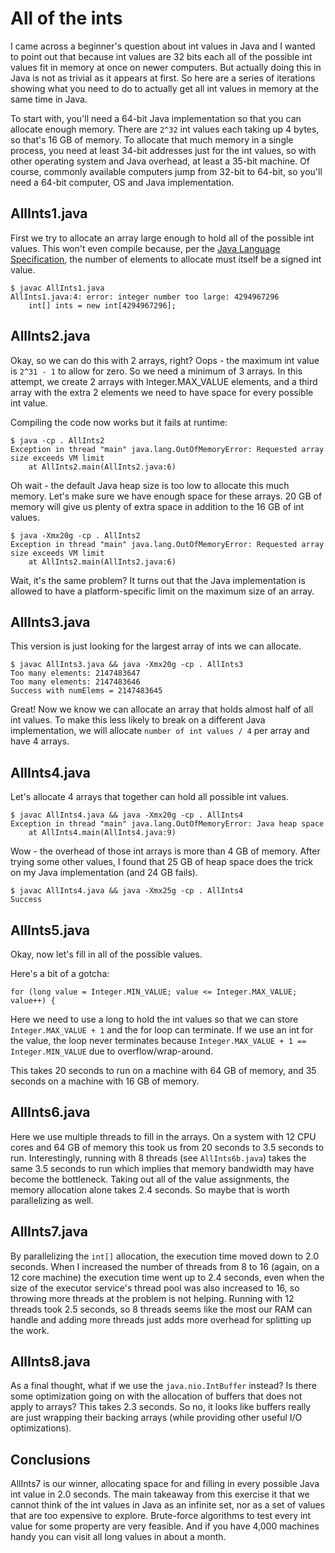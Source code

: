 All of the ints
===============

I came across a beginner's question about int values in Java and I wanted to point out that because int values
are 32 bits each all of the possible int values fit in memory at once on newer computers. But actually doing
this in Java is not as trivial as it appears at first. So here are a series of iterations showing what you
need to do to actually get all int values in memory at the same time in Java.

To start with, you'll need a 64-bit Java implementation so that you can allocate enough memory. There are
`2^32` int values each taking up 4 bytes, so that's 16 GB of memory. To allocate that much memory in a single
process, you need at least 34-bit addresses just for the int values, so with other operating system and Java
overhead, at least a 35-bit machine. Of course, commonly available computers jump from 32-bit to 64-bit, so
you'll need a 64-bit computer, OS and Java implementation.

AllInts1.java
-

First we try to allocate an array large enough to hold all of the possible int values. This won't even compile
because, per the
[Java Language Specification](https://docs.oracle.com/javase/specs/jls/se7/html/jls-15.html#jls-15.10), the
number of elements to allocate must itself be a signed int value.

    $ javac AllInts1.java
    AllInts1.java:4: error: integer number too large: 4294967296
        int[] ints = new int[4294967296];

AllInts2.java
------------------

Okay, so we can do this with 2 arrays, right? Oops - the maximum int value is `2^31 - 1` to allow for zero. So
we need a minimum of 3 arrays. In this attempt, we create 2 arrays with Integer.MAX_VALUE elements, and a
third array with the extra 2 elements we need to have space for every possible int value.

Compiling the code now works but it fails at runtime:

    $ java -cp . AllInts2
    Exception in thread "main" java.lang.OutOfMemoryError: Requested array size exceeds VM limit
	    at AllInts2.main(AllInts2.java:6)

Oh wait - the default Java heap size is too low to allocate this much memory. Let's make sure we have enough
space for these arrays. 20 GB of memory will give us plenty of extra space in addition to the 16 GB of int
values.

    $ java -Xmx20g -cp . AllInts2
    Exception in thread "main" java.lang.OutOfMemoryError: Requested array size exceeds VM limit
	    at AllInts2.main(AllInts2.java:6)

Wait, it's the same problem? It turns out that the Java implementation is allowed to have a platform-specific
limit on the maximum size of an array.

AllInts3.java
-

This version is just looking for the largest array of ints we can allocate.

    $ javac AllInts3.java && java -Xmx20g -cp . AllInts3
    Too many elements: 2147483647
    Too many elements: 2147483646
    Success with numElems = 2147483645

Great! Now we know we can allocate an array that holds almost half of all int values. To make this less likely
to break on a different Java implementation, we will allocate `number of int values / 4` per array and have 4
arrays.

AllInts4.java
-

Let's allocate 4 arrays that together can hold all possible int values.

    $ javac AllInts4.java && java -Xmx20g -cp . AllInts4
    Exception in thread "main" java.lang.OutOfMemoryError: Java heap space
	    at AllInts4.main(AllInts4.java:9)

Wow - the overhead of those int arrays is more than 4 GB of memory. After trying some other values, I found
that 25 GB of heap space does the trick on my Java implementation (and 24 GB fails).

    $ javac AllInts4.java && java -Xmx25g -cp . AllInts4
    Success

AllInts5.java
-

Okay, now let's fill in all of the possible values.

Here's a bit of a gotcha:

    for (long value = Integer.MIN_VALUE; value <= Integer.MAX_VALUE; value++) {

Here we need to use a long to hold the int values so that we can store `Integer.MAX_VALUE + 1` and the for
loop can terminate. If we use an int for the value, the loop never terminates because `Integer.MAX_VALUE + 1
== Integer.MIN_VALUE` due to overflow/wrap-around.

This takes 20 seconds to run on a machine with 64 GB of memory, and 35 seconds on a machine with 16 GB of
memory.

AllInts6.java
-

Here we use multiple threads to fill in the arrays. On a system with 12 CPU cores and 64 GB of memory
this took us from 20 seconds to 3.5 seconds to run. Interestingly, running with 8 threads (see
`AllInts6b.java`) takes the same 3.5 seconds to run which implies that memory bandwidth may have become the
bottleneck. Taking out all of the value assignments, the memory allocation alone takes 2.4 seconds. So maybe
that is worth parallelizing as well.

AllInts7.java
-

By parallelizing the `int[]` allocation, the execution time moved down to 2.0 seconds. When I increased the
number of threads from 8 to 16 (again, on a 12 core machine) the execution time went up to 2.4 seconds, even
when the size of the executor service's thread pool was also increased to 16, so throwing more threads at the
problem is not helping. Running with 12 threads took 2.5 seconds, so 8 threads seems like the most our RAM can
handle and adding more threads just adds more overhead for splitting up the work.

AllInts8.java
-

As a final thought, what if we use the `java.nio.IntBuffer` instead? Is there some optimization going on with
the allocation of buffers that does not apply to arrays? This takes 2.3 seconds. So no, it looks like buffers
really are just wrapping their backing arrays (while providing other useful I/O optimizations).

Conclusions
-

AllInts7 is our winner, allocating space for and filling in every possible Java int value in 2.0 seconds. The
main takeaway from this exercise it that we cannot think of the int values in Java as an infinite set, nor as
a set of values that are too expensive to explore. Brute-force algorithms to test every int value for some
property are very feasible. And if you have 4,000 machines handy you can visit all long values in about a month.
